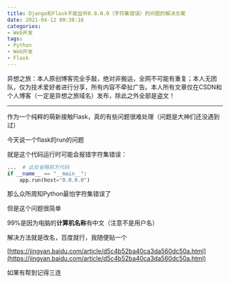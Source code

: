 ```yaml
---
title: Django和Flask不能监听0.0.0.0（字符集错误）的问题的解决方案
date: 2021-04-12 00:38:18
categories:
- Web开发
tags:
- Python
- Web开发
- Flask
---
```


异想之旅：本人原创博客完全手敲，绝对非搬运，全网不可能有重复；本人无团队，仅为技术爱好者进行分享，所有内容不牵扯广告。本人所有文章仅在CSDN和个人博客（一定是异想之旅域名）发布，除此之外全部是盗文！

------

作为一个纯粹的萌新接触Flask，真的有些问题很难处理（问题是大神们还没遇到过）

今天说一个flask的run的问题

就是这个代码运行时可能会报错字符集错误：

```python
...  # 此处省略前方代码
if __name__ == "__main__":
	app.run(host="0.0.0.0")
```

那么众所周知Python最怕字符集错误了

但是这个问题很简单

99%是因为电脑的**计算机名称**有中文（注意不是用户名）

解决方法就是改名，百度就行，我随便贴一个

[https://jingyan.baidu.com/article/d5c4b52ba40ca3da560dc50a.html](https://jingyan.baidu.com/article/d5c4b52ba40ca3da560dc50a.html)

如果有帮到记得三连
